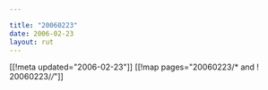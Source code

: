 ```yaml
---

title: "20060223"
date: 2006-02-23
layout: rut
---
```


[[!meta updated="2006-02-23"]]
[[!map pages="20060223/* and ! 20060223/*/*"]]
